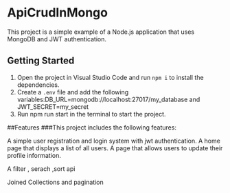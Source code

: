 # ApiCrudInMongo

This project is a simple example of a Node.js application that uses MongoDB and JWT authentication.

## Getting Started

1. Open the project in Visual Studio Code and run `npm i` to install the dependencies.
2. Create a `.env` file and add the following variables:DB_URL=mongodb://localhost:27017/my_database and JWT_SECRET=my_secret
3. Run npm run start in the terminal to start the project.

##Features
###This project includes the following features:

A simple user registration and login system with jwt authentication.
A home page that displays a list of all users.
A page that allows users to update their profile information.

A filter , serach ,sort api 

Joined Collections and pagination


